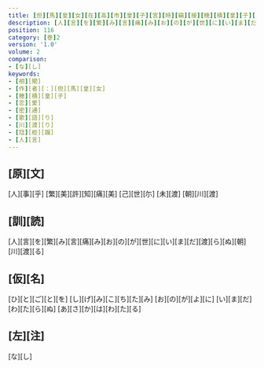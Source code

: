 ```yaml
---
title: [但][馬][皇][女][在][高][市][皇][子][宮][時][竊][接][穂][積][皇][子][事][既][形][而][御][作]<[歌]>[一][首]
description: [人][言][を][繁][み][言][痛][み][お][の][が][世][に][い][ま][だ][渡][ら][ぬ][朝][川][渡][る]
position: 116
category: [巻]2
version: '1.0'
volume: 2
comparison:
- [な][し]
keywords:
- [相][聞]
- [作][者][：][但][馬][皇][女]
- [穂][積][皇][子]
- [恋][愛]
- [密][通]
- [歌][語][り]
- [川][渡][り]
- [尫][柜][蹋]
- [人][言]
---
```


## [原][文]

[人][事][乎] [繁][美][許][知][痛][美] [己][世][尓] [未][渡] [朝][川][渡]

## [訓][読]

[人][言][を][繁][み][言][痛][み][お][の][が][世][に][い][ま][だ][渡][ら][ぬ][朝][川][渡][る]

## [仮][名]

[ひ][と][ご][と][を] [し][げ][み][こ][ち][た][み] [お][の][が][よ][に] [い][ま][だ][わ][た][ら][ぬ] [あ][さ][か][は][わ][た][る]

## [左][注]

[な][し]
